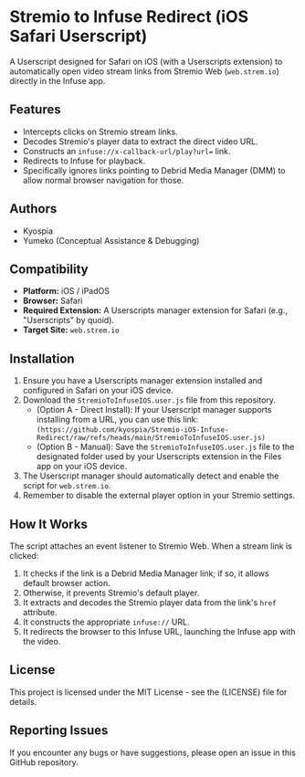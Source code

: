# Stremio to Infuse Redirect (iOS Safari Userscript)

A Userscript designed for Safari on iOS (with a Userscripts extension) to automatically open video stream links from Stremio Web (`web.strem.io`) directly in the Infuse app.

## Features
* Intercepts clicks on Stremio stream links.
* Decodes Stremio's player data to extract the direct video URL.
* Constructs an `infuse://x-callback-url/play?url=` link.
* Redirects to Infuse for playback.
* Specifically ignores links pointing to Debrid Media Manager (DMM) to allow normal browser navigation for those.

## Authors
* Kyospia
* Yumeko (Conceptual Assistance & Debugging) 

## Compatibility
* **Platform:** iOS / iPadOS
* **Browser:** Safari
* **Required Extension:** A Userscripts manager extension for Safari (e.g., "Userscripts" by quoid).
* **Target Site:** `web.strem.io`

## Installation
1.  Ensure you have a Userscripts manager extension installed and configured in Safari on your iOS device.
2.  Download the `StremioToInfuseIOS.user.js` file from this repository.
    * (Option A - Direct Install): If your Userscript manager supports installing from a URL, you can use this link: `(https://github.com/kyospia/Stremio-iOS-Infuse-Redirect/raw/refs/heads/main/StremioToInfuseIOS.user.js)`
    * (Option B - Manual): Save the `StremioToInfuseIOS.user.js` file to the designated folder used by your Userscripts extension in the Files app on your iOS device.
3.  The Userscript manager should automatically detect and enable the script for `web.strem.io`.
4.  Remember to disable the external player option in your Stremio settings.

## How It Works
The script attaches an event listener to Stremio Web. When a stream link is clicked:
1.  It checks if the link is a Debrid Media Manager link; if so, it allows default browser action.
2.  Otherwise, it prevents Stremio's default player.
3.  It extracts and decodes the Stremio player data from the link's `href` attribute.
4.  It constructs the appropriate `infuse://` URL.
5.  It redirects the browser to this Infuse URL, launching the Infuse app with the video.

## License
This project is licensed under the MIT License - see the (LICENSE) file for details.

## Reporting Issues
If you encounter any bugs or have suggestions, please open an issue in this GitHub repository.
